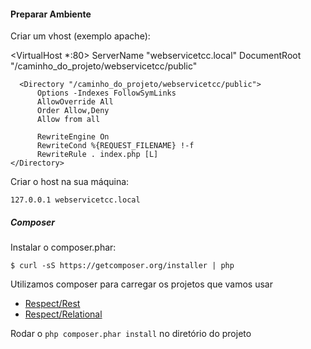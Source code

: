#### Preparar Ambiente

Criar um vhost (exemplo apache):

  <VirtualHost *:80>
      ServerName "webservicetcc.local"
      DocumentRoot "/caminho_do_projeto/webservicetcc/public"
    
      <Directory "/caminho_do_projeto/webservicetcc/public">
          Options -Indexes FollowSymLinks
          AllowOverride All
          Order Allow,Deny
          Allow from all
          
          RewriteEngine On
          RewriteCond %{REQUEST_FILENAME} !-f
          RewriteRule . index.php [L] 
    </Directory>        
        
  </VirtualHost>

Criar o host na sua máquina:

	127.0.0.1 webservicetcc.local

##### Composer

Instalar o composer.phar: 

	$ curl -sS https://getcomposer.org/installer | php

Utilizamos composer para carregar os projetos que vamos usar

* [Respect/Rest](http://github.com/Respect/Rest)
* [Respect/Relational](http://github.com/Respect/Relational)

Rodar o `php composer.phar install` no diretório do projeto
